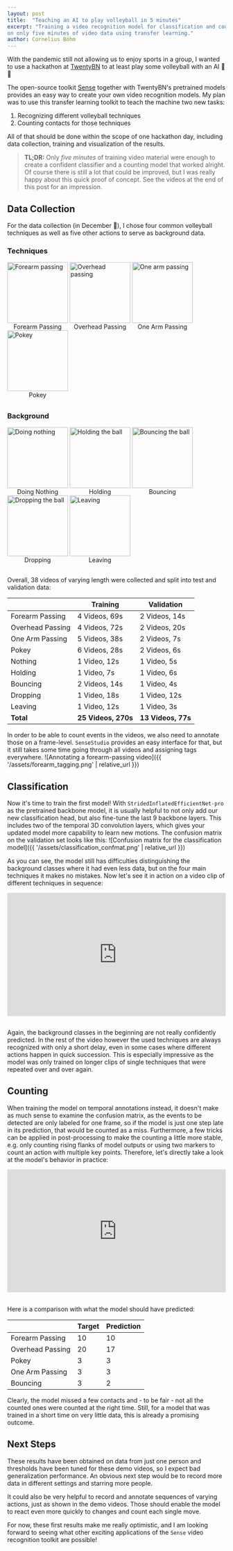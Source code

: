 ```yaml
---
layout: post
title:  "Teaching an AI to play volleyball in 5 minutes"
excerpt: "Training a video recognition model for classification and counting of different volleyball techniques
on only five minutes of video data using transfer learning."
author: Cornelius Böhm
---
```


With the pandemic still not allowing us to enjoy sports in a group, I wanted to use a hackathon at 
[TwentyBN](https://20bn.com/) to at least play some volleyball with an AI :robot::volleyball:

The open-source toolkit [Sense](https://github.com/TwentyBN/sense) together with TwentyBN's pretrained models provides
an easy way to create your own video recognition models.
My plan was to use this transfer learning toolkit to teach the machine two new tasks:
1. Recognizing different volleyball techniques
2. Counting contacts for those techniques

All of that should be done within the scope of one hackathon day, including data collection, training and
visualization of the results.

> __TL;DR:__ Only _five minutes_ of training video material were enough to create a confident classifier and a counting
model that worked alright. Of course there is still a lot that could be improved, but I was really happy about this
quick proof of concept. See the videos at the end of this post for an impression.


## Data Collection
For the data collection (in December :cold_face:), I chose four common volleyball techniques as well as five other
actions to serve as background data.

### Techniques
<figure style="display: inline-block; margin: 0;">
    <img src="{{ '/assets/forearm.gif' | relative_url }}" alt="Forearm passing" width="140"/>
    <figcaption style="text-align: center;">Forearm Passing</figcaption>
</figure>
<figure style="display: inline-block; margin: 0;">
    <img src="{{ '/assets/overhead.gif' | relative_url }}" alt="Overhead passing" width="140"/>
    <figcaption style="text-align: center;">Overhead Passing</figcaption>
</figure>
<figure style="display: inline-block; margin: 0;">
    <img src="{{ '/assets/onearm.gif' | relative_url }}" alt="One arm passing" width="140"/>
    <figcaption style="text-align: center;">One Arm Passing</figcaption>
</figure>
<figure style="display: inline-block; margin: 0;">
    <img src="{{ '/assets/pokey.gif' | relative_url }}" alt="Pokey" width="140"/>
    <figcaption style="text-align: center;">Pokey</figcaption>
</figure>
<h2></h2>  <!-- Just to add vertical space -->

### Background
<figure style="display: inline-block; margin: 0;">
    <img src="{{ '/assets/nothing.gif' | relative_url }}" alt="Doing nothing" width="140"/>
    <figcaption style="text-align: center;">Doing Nothing</figcaption>
</figure>
<figure style="display: inline-block; margin: 0;">
    <img src="{{ '/assets/hold.gif' | relative_url }}" alt="Holding the ball" width="140"/>
    <figcaption style="text-align: center;">Holding</figcaption>
</figure>
<figure style="display: inline-block; margin: 0;">
    <img src="{{ '/assets/bounce.gif' | relative_url }}" alt="Bouncing the ball" width="140"/>
    <figcaption style="text-align: center;">Bouncing</figcaption>
</figure>
<figure style="display: inline-block; margin: 0;">
    <img src="{{ '/assets/drop.gif' | relative_url }}" alt="Dropping the ball" width="140"/>
    <figcaption style="text-align: center;">Dropping</figcaption>
</figure>
<figure style="display: inline-block; margin: 0;">
    <img src="{{ '/assets/leave.gif' | relative_url }}" alt="Leaving" width="140"/>
    <figcaption style="text-align: center;">Leaving</figcaption>
</figure>
<h2></h2>  <!-- Just to add vertical space -->

Overall, 38 videos of varying length were collected and split into test and validation data: 

|     | Training   | Validation
| --- | ---------- | -----------
| Forearm Passing | 4 Videos, 69s | 2 Videos, 14s
| Overhead Passing | 4 Videos, 72s | 2 Videos, 20s
| One Arm Passing | 5 Videos, 38s | 2 Videos, 7s
| Pokey | 6 Videos, 28s | 2 Videos, 6s
| Nothing | 1 Video, 12s | 1 Video, 5s
| Holding | 1 Video, 7s | 1 Video, 6s
| Bouncing | 2 Videos, 14s | 1 Video, 4s
| Dropping | 1 Video, 18s | 1 Video, 12s
| Leaving | 1 Video, 12s | 1 Video, 3s
| __Total__ | __25 Videos, 270s__ | __13 Videos, 77s__

In order to be able to count events in the videos, we also need to annotate those on a frame-level.
`SenseStudio` provides an easy interface for that, but it still takes some time going through all videos and assigning
tags everywhere.
![Annotating a forearm-passing video]({{ '/assets/forearm_tagging.png' | relative_url }})


## Classification
Now it's time to train the first model! With `StridedInflatedEfficientNet-pro` as the pretrained backbone model, it is
usually helpful to not only add our new classification head, but also fine-tune the last 9 backbone layers. This
includes two of the temporal 3D convolution layers, which gives your updated model more capability to learn new motions.
The confusion matrix on the validation set looks like this:
![Confusion matrix for the classification model]({{ '/assets/classification_confmat.png' | relative_url }})

As you can see, the model still has difficulties distinguishing the background classes where it had even less data,
but on the four main techniques it makes no mistakes. Now let's see it in action on a video clip of different techniques
in sequence:

<div style="position: relative; overflow: hidden; padding-top: 56.25%">
    <iframe src="https://drive.google.com/file/d/1aeceeHI_COsXIpRPtAHKi-G37mtBUVuW/preview"
        style="position: absolute; top: 0; left: 0; width: 100%; height: 100%; border: 0" allowfullscreen>
        Browser not compatible.
    </iframe>
</div>
<h2></h2>  <!-- Just to add vertical space -->

Again, the background classes in the beginning are not really confidently predicted. In the rest of the video however
the used techniques are always recognized with only a short delay, even in some cases where different actions happen in
quick succession. This is especially impressive as the model was only trained on longer clips of single techniques that
were repeated over and over again.


## Counting
When training the model on temporal annotations instead, it doesn't make as much sense to examine the confusion matrix,
as the events to be detected are only labeled for one frame, so if the model is just one step late in its prediction,
that would be counted as a miss.
Furthermore, a few tricks can be applied in post-processing to make the counting a little more stable, e.g. only
counting rising flanks of model outputs or using two markers to count an action with multiple key points.
Therefore, let's directly take a look at the model's behavior in practice: 

<div style="position: relative; overflow: hidden; padding-top: 56.25%">
    <iframe src="https://drive.google.com/file/d/1HuR2o76f3Zy7F371BJQk4hotw7Qk9ZmU/preview"
        style="position: absolute; top: 0; left: 0; width: 100%; height: 100%; border: 0" allowfullscreen>
        Browser not compatible.
    </iframe>
</div>
<h2></h2>  <!-- Just to add vertical space -->

Here is a comparison with what the model should have predicted:

|     | Target   | Prediction
| --- | ---------- | -----------
| Forearm Passing | 10 | 10
| Overhead Passing | 20 | 17
| Pokey | 3 | 3
| One Arm Passing | 3 | 3
| Bouncing | 3 | 2

Clearly, the model missed a few contacts and - to be fair - not all the counted ones were counted at the right time.
Still, for a model that was trained in a short time on very little data, this is already a promising outcome.


## Next Steps
These results have been obtained on data from just one person and thresholds have been tuned for these demo videos, so
I expect bad generalization performance.
An obvious next step would be to record more data in different settings and starring more people.

It could also be very helpful to record and annotate sequences of varying actions, just as shown in the demo videos.
Those should enable the model to react even more quickly to changes and count each single move.

For now, these first results make me really optimistic, and I am looking forward to seeing what other exciting
applications of the `Sense` video recognition toolkit are possible!

